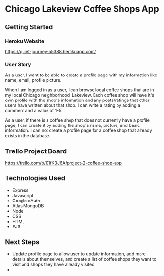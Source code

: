 # Chicago Lakeview Coffee Shops App

## Getting Started

### Heroku Website

<https://quiet-journey-55388.herokuapp.com/>

### User Story

As a user, I want to be able to create a profile page with my information like name, email, profile picture. 

When I am logged in as a user, I can browse local coffee shops that are in my local Chicago neighborhood, Lakeview. Each coffee shop will have it's own profile with the shop's information and any posts/ratings that other users have written about that shop. I can write a rating by adding a comment and a value of 1-5. 

As a user, if there is a coffee shop that does not currently have a profile page, I can create it by adding the shop's name, picture, and basic information. I can not create a profile page for a coffee shop that already exists in the database.

## Trello Project Board

<https://trello.com/b/K1fK3J6A/project-2-coffee-shop-app>

## Technologies Used

- Express
- Javascript
- Google oAuth
- Atlas MongoDB
- Node
- CSS
- HTML
- EJS

## Next Steps

- Update profile page to allow user to update information, add more details about themselves, and create a list of coffee shops they want to visit and shops they have already visited
- 